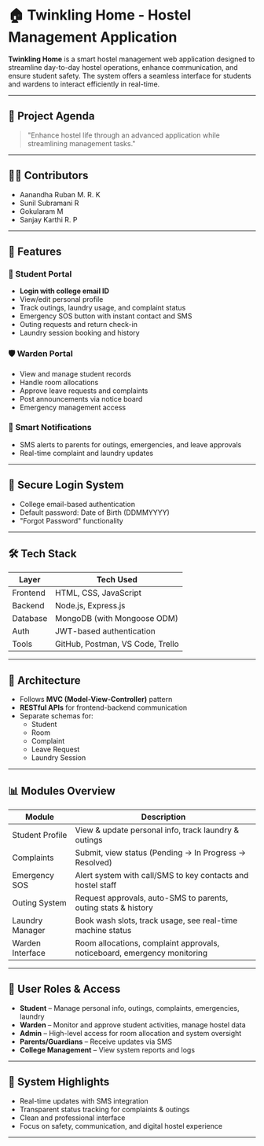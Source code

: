 # 🏠 Twinkling Home - Hostel Management Application

**Twinkling Home** is a smart hostel management web application designed to streamline day-to-day hostel operations, enhance communication, and ensure student safety. The system offers a seamless interface for students and wardens to interact efficiently in real-time.

---

## 🎯 Project Agenda

> "Enhance hostel life through an advanced application while streamlining management tasks."

---

## 👨‍💻 Contributors

- Aanandha Ruban M. R. K  
- Sunil Subramani R  
- Gokularam M  
- Sanjay Karthi R. P

---

## 🚀 Features

### 👤 Student Portal
- **Login with college email ID**
- View/edit personal profile
- Track outings, laundry usage, and complaint status
- Emergency SOS button with instant contact and SMS
- Outing requests and return check-in
- Laundry session booking and history

### 🛡️ Warden Portal
- View and manage student records
- Handle room allocations
- Approve leave requests and complaints
- Post announcements via notice board
- Emergency management access

### 📩 Smart Notifications
- SMS alerts to parents for outings, emergencies, and leave approvals
- Real-time complaint and laundry updates

---

## 🔐 Secure Login System
- College email-based authentication
- Default password: Date of Birth (DDMMYYYY)
- "Forgot Password" functionality

---

## 🛠️ Tech Stack

| Layer      | Tech Used                        |
|------------|----------------------------------|
| Frontend   | HTML, CSS, JavaScript            |
| Backend    | Node.js, Express.js              |
| Database   | MongoDB (with Mongoose ODM)      |
| Auth       | JWT-based authentication         |
| Tools      | GitHub, Postman, VS Code, Trello |

---

## 🧱 Architecture

- Follows **MVC (Model-View-Controller)** pattern
- **RESTful APIs** for frontend-backend communication
- Separate schemas for:
  - Student
  - Room
  - Complaint
  - Leave Request
  - Laundry Session

---

## 📊 Modules Overview

| Module           | Description                                                                 |
|------------------|-----------------------------------------------------------------------------|
| Student Profile  | View & update personal info, track laundry & outings                        |
| Complaints       | Submit, view status (Pending → In Progress → Resolved)                     |
| Emergency SOS    | Alert system with call/SMS to key contacts and hostel staff                 |
| Outing System    | Request approvals, auto-SMS to parents, outing stats & history              |
| Laundry Manager  | Book wash slots, track usage, see real-time machine status                  |
| Warden Interface | Room allocations, complaint approvals, noticeboard, emergency monitoring    |

---

## 📱 User Roles & Access

- **Student** – Manage personal info, outings, complaints, emergencies, laundry
- **Warden** – Monitor and approve student activities, manage hostel data
- **Admin** – High-level access for room allocation and system oversight
- **Parents/Guardians** – Receive updates via SMS
- **College Management** – View system reports and logs

---

## 📌 System Highlights

- Real-time updates with SMS integration
- Transparent status tracking for complaints & outings
- Clean and professional interface
- Focus on safety, communication, and digital hostel experience

---
